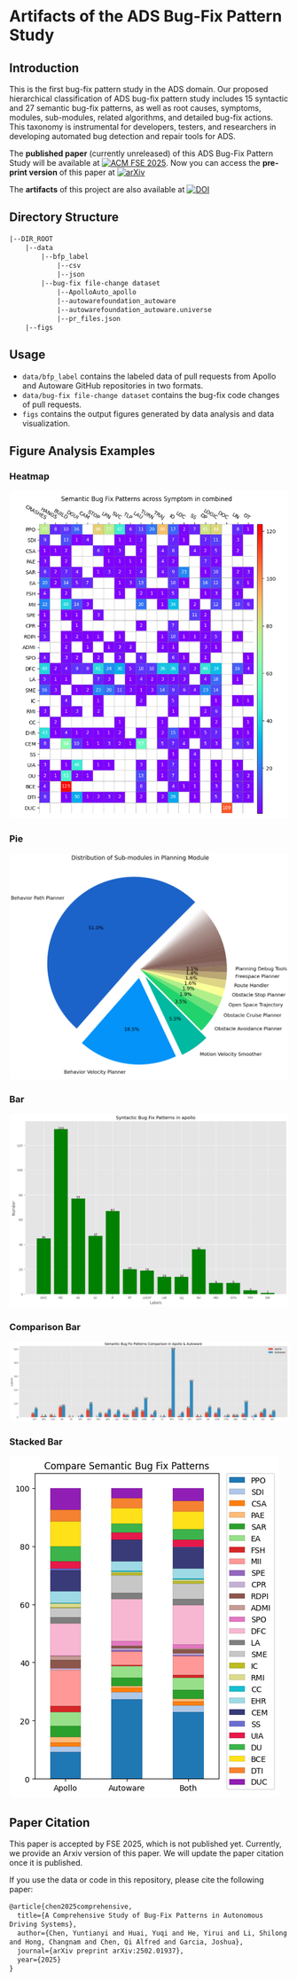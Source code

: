# Artifacts of the ADS Bug-Fix Pattern Study


## Introduction

This is the first bug-fix pattern study in the ADS domain. Our proposed hierarchical classification of ADS bug-fix pattern study includes 15 syntactic and 27 semantic bug-fix patterns, as well as root causes, symptoms, modules, sub-modules, related algorithms, and detailed bug-fix actions. This taxonomy is instrumental for developers, testers, and researchers in developing automated bug detection and repair tools for ADS.

The **published paper** (currently unreleased) of this ADS Bug-Fix Pattern Study will be available at [![ACM FSE 2025](https://img.shields.io/badge/FSE%202025%20DOI-10.1145%2F3715733-blue.svg)](https://doi.org/10.1145/3715733). Now you can access the **pre-print version** of this paper at [![arXiv](https://img.shields.io/badge/arXiv-2502.01937-b31b1b.svg)](https://arxiv.org/abs/2502.01937)

The **artifacts** of this project are also available at [![DOI](https://zenodo.org/badge/DOI/10.5281/zenodo.14776290.svg)](https://doi.org/10.5281/zenodo.14776290)


## Directory Structure

```
|--DIR_ROOT
    |--data
        |--bfp_label
            |--csv
            |--json
        |--bug-fix file-change dataset
            |--ApolloAuto_apollo
            |--autowarefoundation_autoware
            |--autowarefoundation_autoware.universe
            |--pr_files.json
    |--figs
```

## Usage

- `data/bfp_label` contains the labeled data of pull requests from Apollo and Autoware GitHub repositories in two formats. 
- `data/bug-fix file-change dataset` contains the bug-fix code changes of pull requests. 
- `figs` contains the output figures generated by data analysis and data visualization.

## Figure Analysis Examples

### Heatmap
![symptom_semantic_combined.png](figs/png/heatmap/symptom_semantic_combined.png)

### Pie
![pie_subcomponent_combined.png](figs/png/pie/pie_subcomponent_combined.png)

### Bar
![bar_syntactic_apollo.png](figs/png/bar/bar_syntactic_apollo.png)

### Comparison Bar
![bar_semantic_compare.png](figs/png/comparison_bar/bar_semantic_compare.png)

### Stacked Bar
![stackedbar_semantic.png](figs/png/stacked_bar/stackedbar_semantic.png)



## Paper Citation

This paper is accepted by FSE 2025, which is not published yet. Currently, we provide an Arxiv version of this paper. We will update the paper citation once it is published.

If you use the data or code in this repository, please cite the following paper:

```aiignore
@article{chen2025comprehensive,
  title={A Comprehensive Study of Bug-Fix Patterns in Autonomous Driving Systems},
  author={Chen, Yuntianyi and Huai, Yuqi and He, Yirui and Li, Shilong and Hong, Changnam and Chen, Qi Alfred and Garcia, Joshua},
  journal={arXiv preprint arXiv:2502.01937},
  year={2025}
}
```